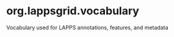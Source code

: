 org.lappsgrid.vocabulary
========================

Vocabulary used for LAPPS annotations, features, and metadata

